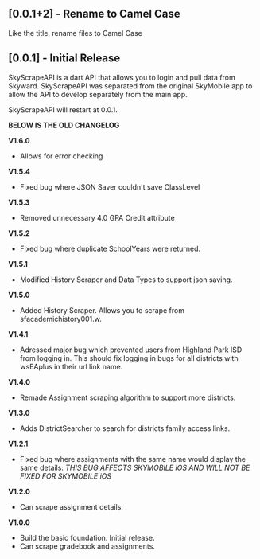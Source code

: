 ## [0.0.1+2] - Rename to Camel Case

Like the title, rename files to Camel Case

## [0.0.1] - Initial Release

SkyScrapeAPI is a dart API that allows you to login and pull data from Skyward. SkyScrapeAPI was separated from the original SkyMobile app to allow the API to develop separately from the main app.

SkyScrapeAPI will restart at 0.0.1.

**BELOW IS THE OLD CHANGELOG**

**V1.6.0**

- Allows for error checking

**V1.5.4**

- Fixed bug where JSON Saver couldn't save ClassLevel

**V1.5.3**

- Removed unnecessary 4.0 GPA Credit attribute

**V1.5.2**

- Fixed bug where duplicate SchoolYears were returned.

**V1.5.1**

- Modified History Scraper and Data Types to support json saving.

**V1.5.0**

- Added History Scraper. Allows you to scrape from sfacademichistory001.w.

**V1.4.1**

- Adressed major bug which prevented users from Highland Park ISD from logging in. This should fix logging in bugs for all districts with wsEAplus in their url link name.

**V1.4.0**

- Remade Assignment scraping algorithm to support more districts.

**V1.3.0**

- Adds DistrictSearcher to search for districts family access links.

**V1.2.1**

- Fixed bug where assignments with the same name would display the same details: *THIS BUG AFFECTS SKYMOBILE iOS AND WILL NOT BE FIXED FOR SKYMOBILE iOS*

**V1.2.0**

- Can scrape assignment details.

**V1.0.0**

- Build the basic foundation. Initial release.
- Can scrape gradebook and assignments.
